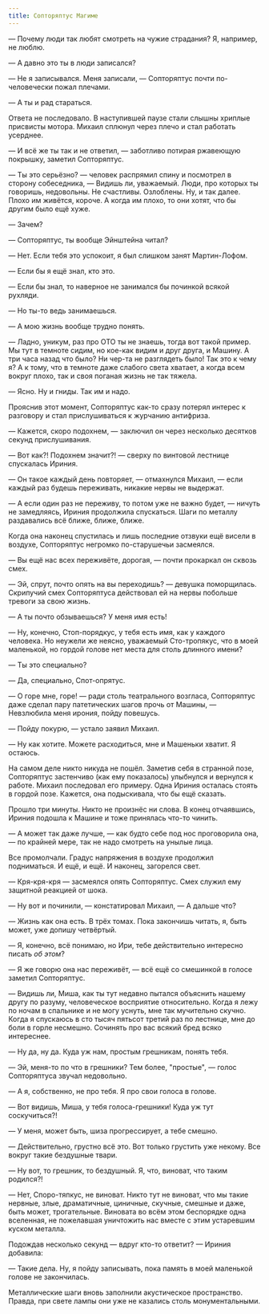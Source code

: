 ```yaml
---
title: Сопторяптус Магиме
---
```


— Почему люди так любят смотреть на чужие страдания? Я, например, не люблю.

— А давно это ты в люди записался?

— Не я записывался. Меня записали, — Сопторяптус почти по-человечески пожал
плечами.

— А ты и рад стараться.

Ответа не последовало. В наступившей паузе стали слышны хриплые присвисты
мотора. Михаил сплюнул через плечо и стал работать усерднее.

— И всё же ты так и не ответил, — заботливо потирая ржавеющую покрышку, заметил
Сопторяптус.

— Ты это серьёзно? — человек распрямил спину и посмотрел в сторону собеседника,
— Видишь ли, уважаемый. Люди, про которых ты говоришь, недовольны. Не
счастливы. Озлоблены. Ну, и так далее. Плохо им живётся, короче. А когда им
плохо, то они хотят, что бы другим было ещё хуже.

— Зачем?

— Сопторяптус, ты вообще Эйнштейна читал?

— Нет. Если тебя это успокоит, я был слишком занят Мартин-Лофом.

— Если бы я ещё знал, кто это.

— Если бы знал, то наверное не занимался бы починкой всякой рухляди.

— Но ты-то ведь занимаешься.

— А мою жизнь вообще трудно понять.

— Ладно, уникум, раз про ОТО ты не знаешь, тогда вот такой пример. Мы тут в
темноте сидим, но кое-как видим и друг друга, и Машину. А три часа назад что
было? Ни чер-та не разглядеть было! Так это к чему я? А к тому, что в темноте
даже слабого света хватает, а когда всем вокруг плохо, так и своя поганая жизнь
не так тяжела.

— Ясно. Ну и гниды. Так им и надо.

Прояснив этот момент, Сопторяптус как-то сразу потерял интерес к разговору и
стал прислушиваться к журчанию антифриза.

— Кажется, скоро подохнем, — заключил он через несколько десятков секунд
прислушивания.

— Вот как?! Подохнем значит?! — сверху по винтовой лестнице спускалась Ириния.

— Он такое каждый день повторяет, — отмахнулся Михаил, — если каждый раз будешь
переживать, никакие нервы не выдержат.

— А если один раз не переживу, то потом уже не важно будет, — ничуть не
замедляясь, Ириния продолжила спускаться. Шаги по металлу раздавались всё ближе,
ближе, ближе.

Когда она наконец спустилась и лишь последние отзвуки ещё висели в воздухе,
Сопторяптус негромко по-старушечьи засмеялся.

— Вы ещё нас всех переживёте, дорогая, — почти прокаркал он сквозь смех.

— Эй, спрут, почто опять на вы переходишь? — девушка поморщилась. Скрипучий смех
Сопторяптуса действовал ей на нервы побольше тревоги за свою жизнь.

— А ты почто обзываешься? У меня имя есть!

— Ну, конечно, Стоп-порядкус, у тебя есть имя, как у каждого человека. Но
неужели же неясно, уважаемый Сто-тропякус, что в моей маленькой, но гордой
голове нет места для столь длинного имени?

— Ты это специально?

— Да, специально, Спот-опрятус.

— О горе мне, горе! — ради столь театрального возгласа, Сопторяптус даже сделал
пару патетических шагов прочь от Машины, — Невзлюбила меня ирония, пойду
повешусь.

— Пойду покурю, — устало заявил Михаил.

— Ну как хотите. Можете расходиться, мне и Машеньки хватит. Я остаюсь.

На самом деле никто никуда не пошёл. Заметив себя в странной позе, Сопторяптус
застенчиво (как ему показалось) улыбнулся и вернулся к работе. Михаил последовал
его примеру. Одна Ириния осталась стоять в гордой позе. Кажется, она
подыскивала, что бы ещё сказать.

Прошло три минуты. Никто не произнёс ни слова. В конец отчаявшись, Ириния
подошла к Машине и тоже принялась что-то чинить.

— А может так даже лучше, — как будто себе под нос проговорила она, — по крайней
мере, так не надо смотреть на унылые лица.

Все промолчали. Градус напряжения в воздухе продолжил подниматься. И ещё, и
ещё. И наконец, загорелся свет.

— Кря-кря-кря — засмеялся опять Сопторяптус. Смех служил ему защитной реакцией
от шока.

— Ну вот и починили, — констатировал Михаил, — А дальше что?

— Жизнь как она есть. В трёх томах. Пока закончишь читать, я, быть может, уже
допишу четвёртый.

— Я, конечно, всё понимаю, но Ири, тебе действительно интересно писать *об
этом*?

— Я же говорю она нас переживёт, — всё ещё со смешинкой в голосе заметил
Сопторяптус.

— Видишь ли, Миша, как ты тут недавно пытался объяснить нашему другу по разуму,
человеческое восприятие относительно. Когда я лежу по ночам в спальнике и не
могу уснуть, мне так мучительно скучно. Когда я спускаюсь в сто тысяч пятьсот
третий раз по лестнице, мне до боли в горле несмешно. Сочинять про вас всякий
бред всяко интереснее.

— Ну да, ну да. Куда уж нам, простым грешникам, понять тебя.

— Эй, меня-то по что в грешники? Тем более, "простые", — голос Сопторяптуса
звучал недовольно.

— А я, собственно, не про тебя. Я про свои голоса в голове.

— Вот видишь, Миша, у тебя голоса-грешники! Куда уж тут соскучиться?!

— У меня, может быть, шиза прогрессирует, а тебе смешно.

— Действительно, грустно всё это. Вот только грустить уже некому. Все вокруг
такие бездушные твари.

— Ну вот, то грешник, то бездушный. Я, что, виноват, что таким родился?!

— Нет, Споро-тяпкус, не виноват. Никто тут не виноват, что мы такие нервные,
злые, драматичные, циничные, скучные, смешные и даже, быть может,
трогательные. Виновата во всём этом беспорядке одна вселенная, не пожелавшая
уничтожить нас вместе с этим устаревшим куском металла.

Подождав несколько секунд — вдруг кто-то ответит? — Ириния добавила:

— Такие дела. Ну, я пойду записывать, пока память в моей маленькой голове не
закончилась.

Металлические шаги вновь заполнили акустическое пространство. Правда, при свете
лампы они уже не казались столь монументальными.
